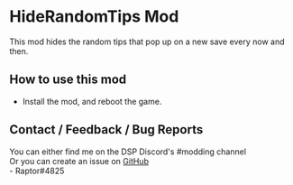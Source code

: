 # HideRandomTips Mod
This mod hides the random tips that pop up on a new save every now and then.  

## How to use this mod
* Install the mod, and reboot the game.

## Contact / Feedback / Bug Reports
You can either find me on the DSP Discord's #modding channel  
Or you can create an issue on [GitHub](https://github.com/Velociraptor115/DSPMods)  
\- Raptor#4825